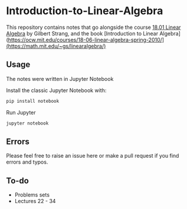 # Introduction-to-Linear-Algebra

This repository contains notes that go alongside the course [18.01 Linear Algebra](https://ocw.mit.edu/courses/18-06-linear-algebra-spring-2010/) by Gilbert Strang, and the book [Introduction to Linear Algebra](https://ocw.mit.edu/courses/18-06-linear-algebra-spring-2010/](https://math.mit.edu/~gs/linearalgebra/)


## Usage
The notes were written in Jupyter Notebook

Install the classic Jupyter Notebook with:


```python
pip install notebook
```

Run Jupyter
```python
jupyter notebook
```


## Errors
Please feel free to raise an issue here or make a pull request if you find errors and typos.

## To-do

<ul>
<li>Problems sets</li>
<li>Lectures 22 - 34</li>
</ul>



